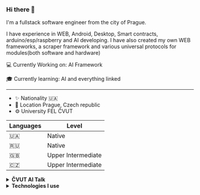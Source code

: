 ### Hi there 👋

I'm a fullstack software engineer from the city of Prague. 


I have experience in WEB, Android, Desktop, Smart contracts, arduino/esp/raspberry and AI developing. I have also created my own WEB frameworks, a scraper framework and various universal protocols for modules(both software and hardware)

💻 Currently Working on: AI Framework

🎓 Currently learning: AI and everything linked

___

- ✨ Nationality 🇺🇦
- 📌 Location Prague, Czech republic
- ⚙ University FEL ČVUT

| Languages | Level |
|--|--|
| 🇺🇦 | Native |
| 🇷🇺 | Native |
| 🇬🇧 | Upper Intermediate |
| 🇨🇿 | Upper Intermediate |

<details>
<summary><b>ČVUT AI Talk</b></summary>

ČVUT AI Talk is a regular meetup. Events consist of research presentation and public communication.
| ČVUT AI Talk | Links | Date |
|--|--|--|
| #1: Co je LLM, jaké vůbec existujou, ják je používat | [Poster](https://i.ibb.co/jyLttn6/1234567.png), [Prezentace](https://docs.google.com/presentation/d/1iV_r4OgYHQOt56Q2FtulrFdbVlvhVoQ_/edit?usp=sharing&ouid=112191343591369742786&rtpof=true&sd=true), [Novinky](https://docs.google.com/document/d/15EkQy-ChOwxrWzYU47DmTsKjD_hU7_48dV77ojjpD_k/edit?usp=sharing)| 6.10.2023 15:00 |
| #2: Decoder-only Transformer OpenAI GPT Fine-tuning (In progress)| [Prezentace](https://docs.google.com/presentation/d/1yBaBV_08I7exmR9DiXz1aJZOz53UkAJ7/edit?usp=sharing&ouid=112191343591369742786&rtpof=true&sd=true) | |
| Encoder-only Transformer Fine-tuning (In progress)| | |
| Decoder-only Transformer LLaMa Fine-tuning (In progress)| | |
| Special Meetup: AI philosophy (In progress)| | |
| Word Embedding (In progress)| | |


</details>


<details>
<summary><b>Technologies I use</b></summary>

| Main Technologies | Additional Technologies |
|--|--|
| ![Django](https://img.shields.io/badge/-Django-092E20?style=flat&logo=django&logoColor=white) | ![ASP.NET](https://img.shields.io/badge/-ASP.NET-512BD4?style=flat&logo=.net&logoColor=white) |
| ![Docker](https://img.shields.io/badge/-Docker-2496ED?style=flat&logo=docker&logoColor=white) | ![express.js](https://img.shields.io/badge/-Express.js-000000?style=flat&logo=express&logoColor=white) |
| ![graphql](https://img.shields.io/badge/-GraphQL-E10098?style=flat&logo=graphql&logoColor=white) | ![sys admin](https://img.shields.io/badge/-Sys%20Admin-000000?style=flat&logo=linux&logoColor=white) |
| ![nginx](https://img.shields.io/badge/-Nginx-009639?style=flat&logo=nginx&logoColor=white) | ![Redis](https://img.shields.io/badge/-Redis-DC382D?style=flat&logo=redis&logoColor=white) |
| ... | ... |

| Frontend Technologies | Additional Frontend Technologies |
|--|--|
| ![Vue.js](https://img.shields.io/badge/-Vue.js-4FC08D?style=flat&logo=vue.js&logoColor=white) | ![Angular](https://img.shields.io/badge/-Angular-DD0031?style=flat&logo=angular&logoColor=white) |
| ![React](https://img.shields.io/badge/-React-61DAFB?style=flat&logo=react&logoColor=white) | ![jQuery](https://img.shields.io/badge/-jQuery-0769AD?style=flat&logo=jquery&logoColor=white) |
| ... | ... |

| Other Technologies |
|--|
| ![Solidity](https://img.shields.io/badge/-Solidity-363636?style=flat&logo=solidity&logoColor=white) |
| ![Kotlin](https://img.shields.io/badge/-Kotlin-0095D5?style=flat&logo=kotlin&logoColor=white) |
| ![TypeScript](https://img.shields.io/badge/-TypeScript-3178C6?style=flat&logo=typescript&logoColor=white) |
| ![Java](https://img.shields.io/badge/-Java-007396?style=flat&logo=java&logoColor=white) |
| ![C#](https://img.shields.io/badge/-C%23-239120?style=flat&logo=c-sharp&logoColor=white) |
| ... |

</details>
